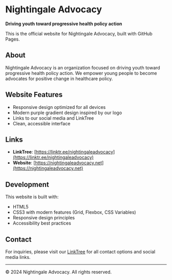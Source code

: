 # Nightingale Advocacy

**Driving youth toward progressive health policy action**

This is the official website for Nightingale Advocacy, built with GitHub Pages.

## About

Nightingale Advocacy is an organization focused on driving youth toward progressive health policy action. We empower young people to become advocates for positive change in healthcare policy.

## Website Features

- Responsive design optimized for all devices
- Modern purple gradient design inspired by our logo
- Links to our social media and LinkTree
- Clean, accessible interface

## Links

- **LinkTree**: [https://linktr.ee/nightingaleadvocacy](https://linktr.ee/nightingaleadvocacy)
- **Website**: [https://nightingaleadvocacy.net](https://nightingaleadvocacy.net)

## Development

This website is built with:
- HTML5
- CSS3 with modern features (Grid, Flexbox, CSS Variables)
- Responsive design principles
- Accessibility best practices

## Contact

For inquiries, please visit our [LinkTree](https://linktr.ee/nightingaleadvocacy) for all contact options and social media links.

---

© 2024 Nightingale Advocacy. All rights reserved.